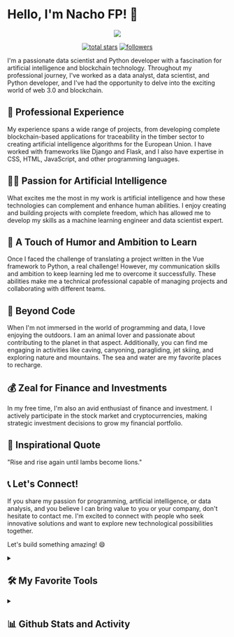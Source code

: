 # Hello, I'm Nacho FP! 👋

<p align="center">
  <!-- Typing SVG by DenverCoder1 - https://github.com/DenverCoder1/readme-typing-svg -->
  <a href="https://github.com/DenverCoder1/readme-typing-svg">
    <img src="https://readme-typing-svg.demolab.com/?lines=Data%20Scientist;Python%20Developer;5%20years%20of%20coding%20experience;Always%20learning%20new%20things&font=Fira%20Code&center=true&width=440&height=45&color=FFC300&vCenter=true&pause=1000&size=22" /></a>
</p>

<p align="center">
  <a href="https://github.com/nacho-coding?tab=repositories&sort=stargazers">
    <img alt="total stars" title="Total stars on GitHub" src="https://custom-icon-badges.demolab.com/github/stars/nacho-coding?color=55960c&style=for-the-badge&labelColor=488207&logo=star"/></a>
  <a href="https://github.com/nacho-coding?tab=followers">
    <img alt="followers" title="Follow me on Github" src="https://custom-icon-badges.demolab.com/github/followers/nacho-coding?color=236ad3&labelColor=1155ba&style=for-the-badge&logo=person-add&label=Follow&logoColor=white"/></a>
</p>

I'm a passionate data scientist and Python developer with a fascination for artificial intelligence and blockchain technology. Throughout my professional journey, I've worked as a data analyst, data scientist, and Python developer, and I've had the opportunity to delve into the exciting world of web 3.0 and blockchain.

## 💼 Professional Experience

My experience spans a wide range of projects, from developing complete blockchain-based applications for traceability in the timber sector to creating artificial intelligence algorithms for the European Union. I have worked with frameworks like Django and Flask, and I also have expertise in CSS, HTML, JavaScript, and other programming languages.

## 👨‍💻 Passion for Artificial Intelligence

What excites me the most in my work is artificial intelligence and how these technologies can complement and enhance human abilities. I enjoy creating and building projects with complete freedom, which has allowed me to develop my skills as a machine learning engineer and data scientist expert.

## 🌱 A Touch of Humor and Ambition to Learn

Once I faced the challenge of translating a project written in the Vue framework to Python, a real challenge! However, my communication skills and ambition to keep learning led me to overcome it successfully. These abilities make me a technical professional capable of managing projects and collaborating with different teams.

## 🌊 Beyond Code

When I'm not immersed in the world of programming and data, I love enjoying the outdoors. I am an animal lover and passionate about contributing to the planet in that aspect. Additionally, you can find me engaging in activities like caving, canyoning, paragliding, jet skiing, and exploring nature and mountains. The sea and water are my favorite places to recharge.

## 💰 Zeal for Finance and Investments

In my free time, I'm also an avid enthusiast of finance and investment. I actively participate in the stock market and cryptocurrencies, making strategic investment decisions to grow my financial portfolio.

## 📜 Inspirational Quote

"Rise and rise again until lambs become lions."

## 📞 Let's Connect!

If you share my passion for programming, artificial intelligence, or data analysis, and you believe I can bring value to you or your company, don't hesitate to contact me. I'm excited to connect with people who seek innovative solutions and want to explore new technological possibilities together.

Let's build something amazing! 😄
<!--
<details> 
  <summary><h2>📘 My Top Open Source Projects</h2></summary>

  <!-- Repo info cards - https://github.com/anuraghazra/github-readme-stats -->
  <!-- Small repo cards (fork) - https://github.com/DenverCoder1/github-readme-stats -->
  <!--<p align="left">
    <a href="https://github.com/DenverCoder1/github-readme-streak-stats"><img width="278" src="https://denvercoder1-github-readme-stats.vercel.app/api/pin/?username=DenverCoder1&repo=github-readme-streak-stats&theme=react&bg_color=1F222E&title_color=F85D7F&hide_border=true&icon_color=F8D866&show_icons=false" alt="github-readme-streak-stats"></a>
    <a href="https://github.com/DenverCoder1/readme-typing-svg"><img width="278" src="https://denvercoder1-github-readme-stats.vercel.app/api/pin/?username=DenverCoder1&repo=readme-typing-svg&theme=react&bg_color=1F222E&title_color=F85D7F&hide_border=true&icon_color=F8D866&show_icons=false" alt="readme-typing-svg"></a>
    <a href="https://github.com/DenverCoder1/custom-icon-badges"><img width="278" src="https://denvercoder1-github-readme-stats.vercel.app/api/pin?username=DenverCoder1&repo=custom-icon-badges&theme=react&bg_color=1F222E&title_color=F85D7F&hide_border=true&icon_color=F8D866&show_icons=false" alt="custom-icon-badges"></a>
    <a href="https://github.com/DenverCoder1/unicode-formatter"><img width="278" src="https://denvercoder1-github-readme-stats.vercel.app/api/pin/?username=DenverCoder1&repo=unicode-formatter&theme=react&bg_color=1F222E&title_color=F85D7F&hide_border=true&icon_color=F8D866&show_icons=false" alt="unicode-formatter"></a>
    <a href="https://github.com/DenverCoder1/unedit-for-reddit"><img width="278" src="https://denvercoder1-github-readme-stats.vercel.app/api/pin/?username=DenverCoder1&repo=unedit-for-reddit&theme=react&bg_color=1F222E&title_color=F85D7F&hide_border=true&icon_color=F8D866&show_icons=false" alt="unedit-for-reddit"></a>
    <a href="https://github.com/DenverCoder1/github-readme-youtube-cards"><img width="278" src="https://denvercoder1-github-readme-stats.vercel.app/api/pin/?username=DenverCoder1&repo=github-readme-youtube-cards&theme=react&bg_color=1F222E&title_color=F85D7F&hide_border=true&icon_color=F8D866&show_icons=false" alt="github-readme-youtube-cards"></a>
    <a href="https://github.com/DenverCoder1/latex-gboard-dictionary"><img width="278" src="https://denvercoder1-github-readme-stats.vercel.app/api/pin/?username=DenverCoder1&repo=latex-gboard-dictionary&theme=react&bg_color=1F222E&title_color=F85D7F&hide_border=true&icon_color=F8D866&show_icons=false&show_description=false" alt="latex-gboard-dictionary"></a>
    <a href="https://github.com/DenverCoder1/minimalistic-wallpaper-collection"><img width="278" src="https://denvercoder1-github-readme-stats.vercel.app/api/pin/?username=DenverCoder1&repo=minimalistic-wallpaper&theme=react&bg_color=1F222E&title_color=F85D7F&hide_border=true&icon_color=F8D866&show_icons=false&show_description=false" alt="minimalistic-wallpaper-collection"></a>
    <a href="https://github.com/DenverCoder1/table2ascii"><img width="278" src="https://denvercoder1-github-readme-stats.vercel.app/api/pin/?username=DenverCoder1&repo=table2ascii&theme=react&bg_color=1F222E&title_color=F85D7F&hide_border=true&icon_color=F8D866&show_icons=false&show_description=false" alt="table2ascii"></a>
  </p>

  <a href="https://github.com/DenverCoder1?tab=repositories&sort=stargazers"><img alt="All Repositories" title="All Repositories" src="https://custom-icon-badges.demolab.com/badge/-Click%20Here%20For%20All%20My%20Repos-1F222E?style=for-the-badge&logoColor=white&logo=repo"/></a>
</details>
-->
<details> 
  <summary><h2>🛠️ My Favorite Tools</h2></summary>
  <!-- Some badges are from https://github.com/Ileriayo/markdown-badges -->

  <h3>👨‍💻 Programming and Markup Languages</h3>

  <p>
      <a href="#"><img alt="Python" src="https://img.shields.io/badge/Python-14354C.svg?logo=python&logoColor=white"></a>
      <a href="#"><img alt="SQL" src="https://custom-icon-badges.demolab.com/badge/SQL-025E8C.svg?logo=database&logoColor=white"></a>
      <a href="#"><img alt="CSS" src="https://img.shields.io/badge/CSS-1572B6.svg?logo=css3&logoColor=white"></a>
      <a href="#"><img alt="HTML" src="https://img.shields.io/badge/HTML-E34F26.svg?logo=html5&logoColor=white"></a>
      <a href="#"><img alt="JavaScript" src="https://img.shields.io/badge/JavaScript-F7DF1E.svg?logo=javascript&logoColor=black"></a>
      <a href="#"><img alt="LaTeX" src="https://img.shields.io/badge/LaTeX-008080.svg?logo=LaTeX&logoColor=white"></a>
      <a href="#"><img alt="Markdown" src="https://img.shields.io/badge/Markdown-000000.svg?logo=markdown&logoColor=white"></a>
      <a href="#"><img alt="Node.js" src="https://img.shields.io/badge/Node.js-43853D.svg?logo=node.js&logoColor=white"></a>
      <a href="#"><img alt="SVG+XML" src="https://img.shields.io/badge/SVG%2BXML-e0982c.svg?logo=svg&logoColor=white"></a>
  </p>

  <h3>🧰 Frameworks and Libraries</h3>

  <p>
      <a href="#"><img alt="NumPy" src="https://img.shields.io/badge/Numpy-013243.svg?logo=numpy&logoColor=white"></a>
      <a href="#"><img alt="Pandas" src="https://img.shields.io/badge/Pandas-150458.svg?logo=pandas&logoColor=white"></a>
      <a href="#"><img alt="TensorFlow" src="https://img.shields.io/badge/TensorFlow-FF6F00.svg?logo=TensorFlow&logoColor=white"></a>
      <a href="#"><img alt="Keras" src="https://img.shields.io/badge/Keras-D00000?logo=Keras&logoColor=white"></a>
      <a href="#"><img alt="ScikitLearn" src="https://img.shields.io/badge/Scikit_Learn-F7931E?logo=scikitlearn&logoColor=white"></a>
      <a href="#"><img alt="Django" src="https://img.shields.io/badge/Django-092E20?logo=Django&logoColor=white"></a>
      <a href="#"><img alt="Flask" src="https://img.shields.io/badge/Flask-000000.svg?logo=flask&logoColor=white"></a>
      <a href="#"><img alt="FastAPI" src="https://img.shields.io/badge/Fast_API-009688?logo=FastAPI&logoColor=white"></a>
      <a href="#"><img alt="OpenCV" src="https://img.shields.io/badge/OpenCV-5C3EE8?logo=OpenCV&logoColor=white"></a>
      <a href="#"><img alt="Plotly" src="https://img.shields.io/badge/Plotly-3F4F75?logo=Plotly&logoColor=white"></a>
      <a href="#"><img alt="GitHub" src="https://img.shields.io/badge/GitHub%20Actions-2671E5.svg?logo=github%20actions&logoColor=white"></a>
      <a href="#"><img alt="Gunicorn" src="https://img.shields.io/badge/-Gunicorn-499848.svg?logo=gunicorn&logoColor=white"></a>
      <a href="#"><img alt="Bootstrap" src="https://img.shields.io/badge/Bootstrap-7952B3.svg?logo=bootstrap&logoColor=white"></a>
      <a href="#"><img alt="Material Design" src="https://img.shields.io/badge/Material%20Design-0081CB.svg?logo=material-design&logoColor=white"></a>
      <a href="#"><img alt="Pytest" src="https://img.shields.io/badge/Pytest-0A9EDC.svg?logo=pytest&logoColor=white"></a>
      <a href="#"><img alt="React" src="https://img.shields.io/badge/React-20232a.svg?logo=react&logoColor=%2361DAFB"></a>
      <a href="#"><img alt="Wordpress" src="https://img.shields.io/badge/Wordpress-21759B?logo=wordpress&logoColor=white"></a>
  </p>

  <h3>🗄️ Databases and Cloud Hosting</h3>

  <p>
      <a href="#"><img alt="GitHub Pages" src="https://img.shields.io/badge/GitHub%20Pages-327FC7.svg?logo=github&logoColor=white"></a>
      <a href="#"><img alt="MongoDB" src ="https://img.shields.io/badge/MongoDB-4ea94b.svg?logo=mongodb&logoColor=white"></a>
      <a href="#"><img alt="MySQL" src="https://img.shields.io/badge/MySQL-00f.svg?logo=mysql&logoColor=white"></a>
      <a href="#"><img alt="Notion" src="https://img.shields.io/badge/Notion-010101.svg?logo=notion&logoColor=white"></a>
      <a href="#"><img alt="PostgreSQL" src ="https://img.shields.io/badge/PostgreSQL-316192.svg?logo=postgresql&logoColor=white"></a>
      <a href="#"><img alt="MicrosoftSQLServer" src ="https://img.shields.io/badge/SQL_Server-003B57?logo=microsoftsqlserver&logoColor=white"></a>
      <a href="#"><img alt="SQLite" src ="https://img.shields.io/badge/SQLite-07405e.svg?logo=sqlite&logoColor=white"></a>
  </p>

  <h3>💻 Software and Tools</h3>

  <p>
      <a href="#"><img alt="Adobe" src="https://img.shields.io/badge/Adobe-FF0000.svg?logo=adobe&logoColor=white"></a>
      <a href="#"><img alt="Android" src="https://img.shields.io/badge/Android-3DDC84?logo=android&logoColor=white"></a>
      <a href="#"><img alt="Android Studio" src="https://img.shields.io/badge/Android%20Studio-008678.svg?logo=android-studio&logoColor=white"></a>
      <a href="#"><img alt="Discord" src="https://img.shields.io/badge/-Discord-5865F2.svg?logo=discord&logoColor=white"></a>
      <a href="#"><img alt="Git" src="https://img.shields.io/badge/Git-F05033.svg?logo=git&logoColor=white"></a>
      <a href="#"><img alt="GitHub Desktop" src="https://img.shields.io/badge/GitHub%20Desktop-8034A9.svg?logo=github&logoColor=white"></a>
      <a href="#"><img alt="Google Sheets" src="https://img.shields.io/badge/Sheets-34A853.svg?logo=google%20sheets&logoColor=white"></a>
      <a href="#"><img alt="Jupyter" src="https://img.shields.io/badge/Jupyter-F37626.svg?logo=Jupyter&logoColor=white"></a>
      <a href="#"><img alt="Postman" src="https://img.shields.io/badge/Postman-FF6C37?logo=postman&logoColor=white"></a>
      <a href="#"><img alt="Stack Overflow" src="https://img.shields.io/badge/-Stack%20Overflow-FE7A16?logo=stack-overflow&logoColor=white"></a>
      <a href="#"><img alt="Visual Studio Code" src="https://img.shields.io/badge/Visual%20Studio%20Code-0078d7.svg?logo=visual-studio-code&logoColor=white"></a>
      <a href="#"><img alt="SpiderIDE" src="https://img.shields.io/badge/Spider_IDE-FF0000?logo=spyderide&logoColor=white"></a>
      <a href="#"><img alt="SublimeText" src="https://img.shields.io/badge/Sublime_Text-FF9800?logo=sublimetext&logoColor=white"></a>
      <a href="#"><img alt="OpenAI" src="https://img.shields.io/badge/Open_AI-412991?logo=openai&logoColor=white"></a>
      <a href="#"><img alt="OpenOffice" src="https://img.shields.io/badge/Open_Office-0E85CD?logo=apacheopenoffice&logoColor=white"></a>
      <a href="#"><img alt="MicrosoftOffice" src="https://img.shields.io/badge/Microsoft_Office-D83B01?logo=microsoftoffice&logoColor=white"></a>
  </p>
</details>

<details> 
  <summary><h2>📊 Github Stats and Activity</h2></summary>

  <!-- GitHub Readme Streak Stats - https://github.com/DenverCoder1/github-readme-streak-stats -->
  <!-- https://github.com/anuraghazra/github-readme-stats -->

  <a href="https://github.com/DenverCoder1/github-readme-streak-stats"><h3>🔥 Stats</h3>
    <img height=200 align="center" alt="Nacho's streak" src="https://streak-stats.demolab.com/?user=nacho-coding&theme=burnt-neon&date_format=j%20M%5B%20Y%5D&hide_border=true"/>
  </a>
  <a href="https://github.com/anuraghazra/github-readme-stats">
  <img align="center" alt="Nacho's Github Stats" src="https://denvercoder1-github-readme-stats.vercel.app/api/?username=nacho-coding&show_icons=true&include_all_commits=true&count_private=true&theme=radical&bg_color=0D1117&title_color=FE25B1&text_color=01FED1&hide_border=true" height="192px"/>
  </a>
  <br/>
  <a href="https://github.com/anuraghazra/github-readme-stats"><img alt="Nacho's Top Languages" src="https://denvercoder1-github-readme-stats.vercel.app/api/top-langs/?username=nacho-coding&langs_count=8&layout=compact&theme=radical&bg_color=0D1117&title_color=FE25B1&text_color=01FED1&icon_color=F8D866&hide_border=true&hide=Jupyter%20Notebook,Roff" height="192px"/></a>
  <br/>
  <b>Note:</b> Top languages is only a metric of the languages my public code consists of and doesn't reflect experience or skill level.

  <!-- https://github.com/ashutosh00710/github-readme-activity-graph -->

  <a href="https://github.com/ashutosh00710/github-readme-activity-graph"><img alt="Nacho's Activity Graph" src="https://github-readme-activity-graph.vercel.app/graph/?username=nacho-coding&bg_color=1F222E&color=F8D866&line=F85D7F&point=FFFFFF&hide_border=true" /></a>
  
  <h3>⚡ Coding time</h3>
<!--START_SECTION:waka-->

```all_time
From: 26 July 2023 - To: 13 September 2025

Total Time: 246 hrs 1 min

Python           158 hrs 38 mins ████████████████░░░░░░░░░   63.99 %
HTML             29 hrs 46 mins  ███░░░░░░░░░░░░░░░░░░░░░░   12.01 %
TypeScript       19 hrs 54 mins  ██░░░░░░░░░░░░░░░░░░░░░░░   08.03 %
JavaScript       10 hrs 1 min    █░░░░░░░░░░░░░░░░░░░░░░░░   04.05 %
CSS              8 hrs 48 mins   █░░░░░░░░░░░░░░░░░░░░░░░░   03.55 %
YAML             5 hrs 12 mins   ▓░░░░░░░░░░░░░░░░░░░░░░░░   02.10 %
JSON             3 hrs 34 mins   ▒░░░░░░░░░░░░░░░░░░░░░░░░   01.45 %
Text             2 hrs 39 mins   ▒░░░░░░░░░░░░░░░░░░░░░░░░   01.07 %
Bash             2 hrs 38 mins   ▒░░░░░░░░░░░░░░░░░░░░░░░░   01.07 %
Other            1 hr 53 mins    ▒░░░░░░░░░░░░░░░░░░░░░░░░   00.76 %
```

<!--END_SECTION:waka-->
  <details>
    <summary>Details</summary>
    <a><img align="center" alt="Nacho's Activity Graph" src="https://github-readme-stats.vercel.app/api/wakatime?username=nachofp613\&layout=compact"/></a>
  </details>
  
  <h3>⚡ Recent GitHub Activity</h3>

  <!-- https://github.com/jamesgeorge007/github-activity-readme -->
  
  <!--START_SECTION:activity-->
  
  <!--END_SECTION:activity-->

</details>
